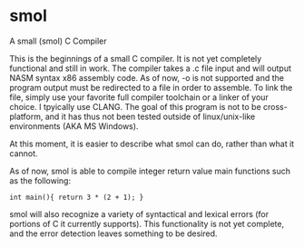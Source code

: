 # smol
A small (smol) C Compiler

This is the beginnings of a small C compiler. It is not yet completely functional and still in work. The compiler takes a .c file input and will output NASM syntax x86 assembly code. As of now, -o is not supported and the program output must be redirected to a file in order to assemble. To link the file, simply use your favorite full compiler toolchain or a linker of your choice. I tpyically use CLANG. The goal of this program is not to be cross-platform, and it has thus not been tested outside of linux/unix-like environments (AKA MS Windows).

At this moment, it is easier to describe what smol can do, rather than what it cannot.

As of now, smol is able to compile integer return value main functions such as the following:

`int main(){
    return 3 * (2 + 1);
}`

smol will also recognize a variety of syntactical and lexical errors (for portions of C it currently supports). This functionality is not yet complete, and the error detection leaves something to be desired.
